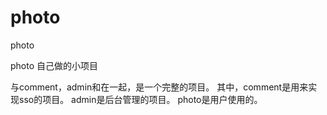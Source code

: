 # photo
photo



photo 
自己做的小项目

与comment，admin和在一起，是一个完整的项目。
其中，comment是用来实现sso的项目。
admin是后台管理的项目。
photo是用户使用的。
